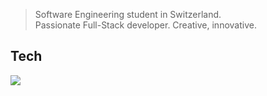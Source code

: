 > Software Engineering student in Switzerland. <br>
> Passionate Full-Stack developer. Creative, innovative.

## Tech
<img src="https://skillicons.dev/icons?i=html,css,js,nodejs,express,java,maven,mysql,mongodb,jest,postman,cs,dotnet,docker,cloudflare,aws,linux,bash,replit,lua,robloxstudio,azure,notion,md,figma,ps"/>
